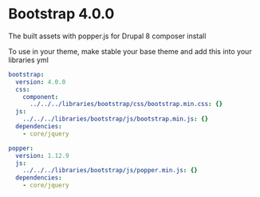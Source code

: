 # Bootstrap 4.0.0

The built assets with popper.js for Drupal 8 composer install

To use in your theme, make stable your base theme and add this into your libraries yml

```yaml
bootstrap:
  version: 4.0.0
  css:
    component:
      ../../../libraries/bootstrap/css/bootstrap.min.css: {}
  js:
    ../../../libraries/bootstrap/js/bootstrap.min.js: {}
  dependencies:
    - core/jquery

popper:
  version: 1.12.9
  js:
    ../../../libraries/bootstrap/js/popper.min.js: {}
  dependencies:
    - core/jquery
```
